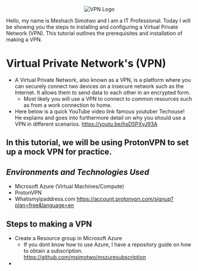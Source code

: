 <p align="center">
<img src="https://i.imgur.com/7Rue9e4.jpg" alt="VPN Logo"/>
</p>

Hello, my name is Meshach Simotwo and I am a IT Professional. Today I will be showing you the steps to installing and configuring a Virtual Private Network (VPN). This tutorial outlines the prerequisites and installation of making a VPN.<br>

<h1>Virtual Private Network's (VPN)</h1>

- A Virtual Private Network, also known as a VPN, is a platform where you can securely connect two devices on a insecure network such as the Internet. It allows them to send data to each other in an encrypted form.
  - Most likely you will use a VPN to connect to common resources such as from a work connection to home.
- Here below is a quick YouTube video link famous youtuber Techouse! He explains and goes into furthermore detail on why you should use a VPN in different scenarios.
https://youtu.be/hsD5PXyJ93A

<h2>In this tutorial, we will be using ProtonVPN to set up a mock VPN for practice.</h2>

*<h2>Environments and Technologies Used</h2>*
  - Microsoft Azure (Virtual Machines/Compute)
  - ProtonVPN
  - Whatismyipaddress.com
https://account.protonvpn.com/signup?plan=free&language=en

<h2>Steps to making a VPN</h2>

- Create a Resource group in Microsoft Azure
  - If you dont know how to use Azure, I have a repository guide on how to obtain a subscription. 
https://github.com/msimotwo/mszuresubscription
- 
